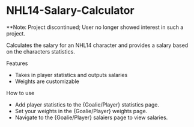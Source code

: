 NHL14-Salary-Calculator
=======================

**Note: Project discontinued; User no longer showed interest in such a project.

Calculates the salary for an NHL14 character and provides a salary based on the characters statistics.

Features
  * Takes in player statistics and outputs salaries
  * Weights are customizable

How to use
  * Add player statistics to the {Goalie/Player} statistics page.
  * Set your weights in the {Goalie/Player} weights page.
  * Navigate to the {Goalie/Player} salaiers page to view salaries.


  
